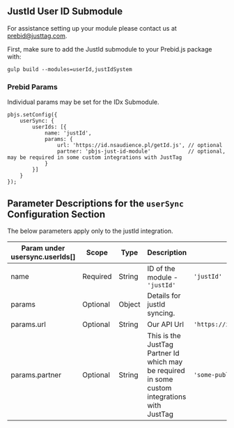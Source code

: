 ## JustId User ID Submodule

For assistance setting up your module please contact us at [prebid@justtag.com](prebid@justtag.com).

First, make sure to add the JustId submodule to your Prebid.js package with:

```
gulp build --modules=userId,justIdSystem
```

### Prebid Params

Individual params may be set for the IDx Submodule.
```
pbjs.setConfig({
    userSync: {
        userIds: [{
            name: 'justId',
            params: {
                url: 'https://id.nsaudience.pl/getId.js', // optional
                partner: 'pbjs-just-id-module'            // optional, may be required in some custom integrations with JustTag
            }
        }]
    }
});
```
## Parameter Descriptions for the `userSync` Configuration Section
The below parameters apply only to the justId integration.

| Param under usersync.userIds[] | Scope | Type | Description | Example |
| --- | --- | --- | --- | --- |
| name | Required | String | ID of the module - `'justId'` | `'justId'` |
| params | Optional | Object | Details for justId syncing. | |
| params.url | Optional | String | Our API Url | `'https://id.nsaudience.pl/getId.js'` |
| params.partner | Optional | String | This is the JustTag Partner Id which may be required in some custom integrations with JustTag | `'some-publisher'` |